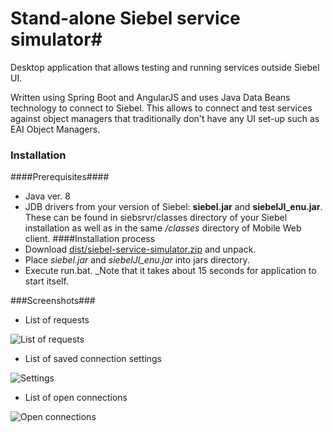 # Stand-alone Siebel service simulator#

Desktop application that allows testing and running services outside Siebel UI.

Written using Spring Boot and AngularJS and uses Java Data Beans technology to connect to Siebel. This allows to connect and test services against object managers that traditionally don't have any UI set-up such as EAI Object Managers.

### Installation ###
####Prerequisites####
* Java ver. 8
* JDB drivers from your version of Siebel: **siebel.jar** and **siebelJI_enu.jar**. These can be found in siebsrvr/classes directory of your Siebel installation as well as in the same */classes* directory of Mobile Web client.
####Installation process
* Download [dist/siebel-service-simulator.zip](http://github.com/oopyrj/siebel-service-simulator/dist/siebel-service-simulator.zip) and unpack.
* Place *siebel.jar* and *siebelJI_enu.jar* into jars directory.
* Execute run.bat. _Note that it takes about 15 seconds for application to start itself.

###Screenshots###

* List of requests

![List of requests](https://github.com/oopyrj/siebel-service-simulator/docs/screenshot1.png)

* List of saved connection settings

![Settings](https://github.com/oopyrj/siebel-service-simulator/docs/screenshot2.png)

* List of open connections

![Open connections](https://github.com/oopyrj/siebel-service-simulator/docs/screenshot3.png)
